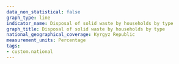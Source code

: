 ```yaml
---
data_non_statistical: false
graph_type: line
indicator_name: Disposal of solid waste by households by type
graph_title: Disposal of solid waste by households by type
national_geographical_coverage: Kyrgyz Republic
measurement_units: Percentage
tags:
- custom.national
---
```

